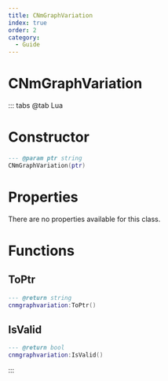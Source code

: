 ```yaml
---
title: CNmGraphVariation
index: true
order: 2
category:
  - Guide
---
```


# CNmGraphVariation

::: tabs
@tab Lua
# Constructor
```lua
--- @param ptr string
CNmGraphVariation(ptr)
```
# Properties
There are no properties available for this class.
# Functions
## ToPtr
```lua
--- @return string
cnmgraphvariation:ToPtr()
```
## IsValid
```lua
--- @return bool
cnmgraphvariation:IsValid()
```

:::